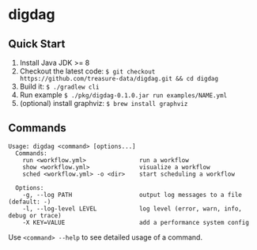 # digdag

## Quick Start

1. Install Java JDK >= 8
2. Checkout the latest code: `$ git checkout https://github.com/treasure-data/digdag.git && cd digdag`
3. Build it: `$ ./gradlew cli`
4. Run example `$ ./pkg/digdag-0.1.0.jar run examples/NAME.yml`
5. (optional) install graphviz: `$ brew install graphviz`

## Commands

```
Usage: digdag <command> [options...]
  Commands:
    run <workflow.yml>               run a workflow
    show <workflow.yml>              visualize a workflow
    sched <workflow.yml> -o <dir>    start scheduling a workflow

  Options:
    -g, --log PATH                   output log messages to a file (default: -)
    -l, --log-level LEVEL            log level (error, warn, info, debug or trace)
    -X KEY=VALUE                     add a performance system config
```

Use `<command> --help` to see detailed usage of a command.

